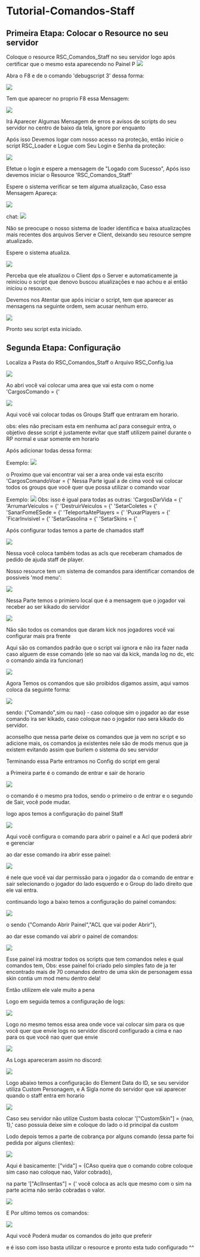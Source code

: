 # Tutorial-Comandos-Staff

<h2> Primeira Etapa: Colocar o Resource no seu servidor</h2>

Coloque o resource RSC_Comandos_Staff no seu servidor logo após certificar que o mesmo esta aparecendo no Painel P
<img src='https://i.imgur.com/Xj3jjdz.png'>

Abra o F8 e de o comando 'debugscript 3' dessa forma:

<img src='https://i.imgur.com/ZFMvEio.png'>

Tem que aparecer no proprio F8 essa Mensagem:

<img src='https://i.imgur.com/lkLO88I.png'>

Irá Aparecer Algumas Mensagem de erros e avisos de scripts do seu servidor no centro de baixo da tela, ignore por enquanto

Após isso Devemos logar com nosso acesso na proteção, então inicie o script RSC_Loader e Logue com Seu Login e Senha da proteção:

<img src='https://i.imgur.com/zxuvWrM.png'>

Efetue o login e espere a mensagem de "Logado com Sucesso", Após isso devemos iniciar o Resource 'RSC_Comandos_Staff'

Espere o sistema verificar se tem alguma atualização, Caso essa Mensagem Apareça:

<img src='https://i.imgur.com/zWg3jkp.png'>

chat:
<img src='https://i.imgur.com/w07Y8Sq.png'>


Não se preocupe o nosso sistema de loader identifica e baixa atualizações mais recentes dos arquivos Server e Client, deixando seu resource sempre atualizado.

Espere o sistema atualiza.

<img src='https://i.imgur.com/t2x9UzX.png'>

Perceba que ele atualizou o Client dps o Server e automaticamente ja reiniciou o script que denovo buscou atualizações e nao achou e ai então iniciou o resource.

Devemos nos Atentar que após iniciar o script, tem que aparecer as mensagens na seguinte ordem, sem acusar nenhum erro.

<img src='https://i.imgur.com/ew8J9Y8.png'>

Pronto seu script esta iniciado.

<h2> Segunda Etapa: Configuração </h2>

Localiza a Pasta do RSC_Comandos_Staff o Arquivo RSC_Config.lua 

<img src='https://i.imgur.com/F93ul6S.png'>

Ao abri você vai colocar uma area que vai esta com o nome 'CargosComando = {'

<img src='https://i.imgur.com/nYRaM2b.png'>

Aqui você vai colocar todas os Groups Staff que entraram em horario.

obs: eles não precisam esta em nenhuma acl para conseguir entra, o objetivo desse script é justamente evitar que staff utilizem painel durante o RP normal e usar somente em horario

Após adicionar todas dessa forma:

Exemplo:
<img src='https://i.imgur.com/ntzXXDU.png'>

o Proximo que vai encontrar vai ser a area onde vai esta escrito 'CargosComandoVoar = {' Nessa Parte igual a de cima você vai colocar todos os groups que você quer que possa utilizar o comando voar

Exemplo:
<img src='https://i.imgur.com/RZCgMXU.png'>
Obs: isso é igual para todas as outras:
'CargosDarVida = {'
'ArrumarVeiculos = {'
'DestruirVeiculos = {'
'SetarColetes = {'
'SanarFomeESede = {'
'TeleportaAtePlayers = {'
'PuxarPlayers = {'
'FicarInvisivel = {'
'SetarGasolina = {'
'SetarSkins = {'

Após configurar todas temos a parte de chamados staff

<img src='https://i.imgur.com/XiQ3uMG.png'>

Nessa você coloca também todas as acls que receberam chamados de pedido de ajuda staff de player.

Nosso resource tem um sistema de comandos para identificar comandos de possiveis 'mod menu':

<img src='https://i.imgur.com/KPUOXv2.png'>

Nessa Parte temos o primiero local que é a mensagem que o jogador vai receber ao ser kikado do servidor

<img src='https://i.imgur.com/0ncTtff.png'>

Não são todos os comandos que daram kick nos jogadores você vai configurar mais pra frente

Aqui são os comandos padrão que o script vai ignora e não ira fazer nada caso alguem de esse comando (ele so nao vai da kick, manda log no dc, etc o comando ainda ira funcionar)

<img src='https://i.imgur.com/PROCHXG.png'>

Agora Temos os comandos que são proibidos digamos assim, aqui vamos coloca da seguinte forma:

<img src='https://i.imgur.com/svPE7n1.png'>

sendo: {"Comando",sim ou nao} - caso coloque sim o jogador ao dar esse comando ira ser kikado, caso coloque nao o jogador nao sera kikado do servidor.

aconselho que nessa parte deixe os comandos que ja vem no script e so adicione mais, os comandos ja existentes nele são de mods menus que ja existem evitando assim que burlem o sistema do seu servidor

Terminando essa Parte entramos no Config do script em geral

a Primeira parte é o comando de entrar e sair de horario

<img src='https://i.imgur.com/604iiUN.png'>

o comando é o mesmo pra todos, sendo o primeiro o de entrar e o segundo de Sair, você pode mudar.

logo apos temos a configuração do painel Staff

<img src='https://i.imgur.com/EtzAXQ6.png'>

Aqui você configura o comando para abrir o painel e a Acl que poderá abrir e gerenciar

ao dar esse comando ira abrir esse painel:

<img src='https://i.imgur.com/vmQ4m4u.png'>

é nele que você vai dar permissão para o jogador da o comando de entrar e sair selecionando o jogador do lado esquerdo e o Group do lado direito que ele vai entra.

continuando logo a baixo temos a configuração do painel comandos:

<img src='https://i.imgur.com/YzH5hut.png'>

o sendo {"Comando Abrir Painel","ACL que vai poder Abrir"},

ao dar esse comando vai abrir o painel de comandos:

<img src='https://i.imgur.com/s8SdnGP.png'>

Esse painel irá mostrar todos os scripts que tem comandos neles e qual comandos tem, Obs: esse painel foi criado pelo simples fato de ja ter encontrado mais de 70 comandos dentro de uma skin de personagem
essa skin contia um mod menu dentro dela!

Então utilizem ele vale muito a pena

Logo em seguida temos a configuração de logs:

<img src='https://i.imgur.com/YzH5hut.png'>

Logo no mesmo temos essa area onde voce vai colocar sim para os que você quer que envie logs no servidor discord configurado a cima e nao para os que você nao quer que envie

<img src='https://i.imgur.com/aiSZjsK.png'>

As Logs apareceram assim no discord:

<img src='https://i.imgur.com/w1UdQMP.png'>

Logo abaixo temos a configuração do Element Data do ID, se seu servidor utiliza Custom Personagem, e A Sigla nome do servidor que vai aparecer quando o staff entra em horario

<img src='https://i.imgur.com/GnV0AQv.png'>

Caso seu servidor não utilize Custom basta colocar '["CustomSkin"] = {nao, 1},' caso possuia deixe sim e coloque do lado o id principal da custom

Lodo depois temos a parte de cobrança por alguns comando (essa parte foi pedida por alguns clientes):

<img src='https://i.imgur.com/N1TA19y.png'>

Aqui é basicamente:
["vida"] = {CAso queira que o comando cobre coloque sim caso nao coloque nao, Valor cobrado},

na parte '["AclInsentas"] = {' você coloca as acls que mesmo com o sim na parte acima não serão cobradas o valor.

<img src='https://i.imgur.com/g3L6aRw.png'>

E Por ultimo temos os comandos:

<img src='https://i.imgur.com/816Mw3Q.png'>

Aqui você Poderá mudar os comandos do jeito que preferir

e é isso com isso basta utilizar o resource e pronto esta tudo configurado ^^


